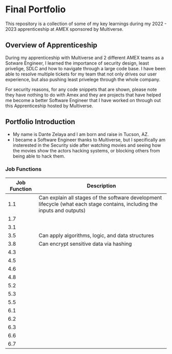 # Final Portfolio

This repository is a collection of some of my key learnings during my 2022 - 2023 apprenticeship at AMEX sponsored by Multiverse.

## Overview of Apprenticeship
During my apprenticeship with Multiverse and 2 different AMEX teams as a Sotware Engineer, I learned the importance of security design, least privelige, SDLC
and how to navigate through a large code base. I have been able to resolve multiple tickets for my team that not only drives our user experience, but also
pushing least privelege through the whole company.

For security reasons, for any code snippets that are shown, please note they have nothing to do with Amex and they are projects that have helped me
become a better Software Engineer that I have worked on through out this Apprenticeship hosted by Multiverse.

## Portfolio Introduction
- My name is Dante Zelaya and I am born and raise in Tucson, AZ.
- I became a Software Engineer thanks to Multiverse, but I specifically am insterested in the Security side after watching movies and seeing how the movies show
  the actors hacking systems, or blocking others from being able to hack them.


### Job Functions
| Job Function   | Description    |
| -------------- | -------------- |
| 1.1   | Can explain all stages of the software development lifecycle (what each stage contains, including the inputs and outputs) |
| 1.7   |  |
| 3.1   |  |
| 3.5   | Can apply algorithms, logic, and data structures |
| 3.8   | Can encrypt sensitive data via hashing |
| 4.3   |  |
| 4.5   |  |
| 4.6   |  |
| 4.8   |  |
| 5.2   |  |
| 5.3   |  |
| 5.5   |  |
| 6.1   |  |
| 6.2   |  |
| 6.3   |  |
| 6.6   |  |
| 6.7   |  |
